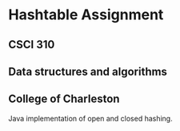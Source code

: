 # Hashtable Assignment
## CSCI 310
## Data structures and algorithms 
## College of Charleston

Java implementation of open and closed hashing.
